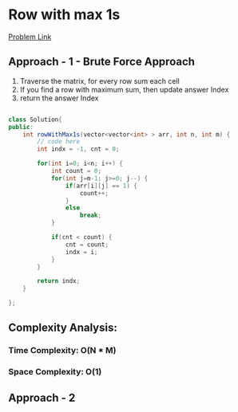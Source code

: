 # Row with max 1s

[Problem Link](https://www.geeksforgeeks.org/problems/row-with-max-1s0023/1)

## Approach - 1 - Brute Force Approach

1. Traverse the matrix, for every row sum each cell
2. If you find a row with maximum sum, then update answer Index
3. return the answer Index

```Java

class Solution{
public:
	int rowWithMax1s(vector<vector<int> > arr, int n, int m) {
	    // code here
	    int indx = -1, cnt = 0;

	    for(int i=0; i<n; i++) {
	        int count = 0;
	        for(int j=m-1; j>=0; j--) {
	            if(arr[i][j] == 1) {
	                count++;
	            }
	            else
	                break;
	        }

	        if(cnt < count) {
	            cnt = count;
	            indx = i;
	        }
	    }

	    return indx;
	}

};

```

## Complexity Analysis:

### Time Complexity: O(N \* M)

### Space Complexity: O(1)

## Approach - 2
